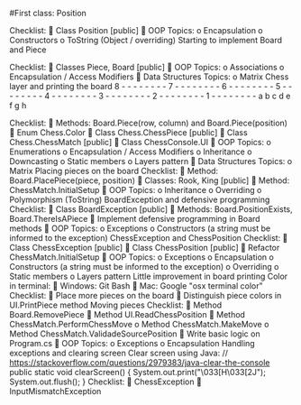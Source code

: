 #First class: Position

Checklist:
 Class Position [public]
 OOP Topics:
    o Encapsulation
    o Constructors
    o ToString (Object / overriding)
Starting to implement Board and Piece

Checklist:
 Classes Piece, Board [public]
 OOP Topics:
    o Associations
    o Encapsulation / Access Modifiers
 Data Structures Topics:
    o Matrix
Chess layer and printing the board
8 - - - - - - - -
7 - - - - - - - -
6 - - - - - - - -
5 - - - - - - - -
4 - - - - - - - -
3 - - - - - - - -
2 - - - - - - - -
1 - - - - - - - -
 a b c d e f g h
 
Checklist:
 Methods: Board.Piece(row, column) and Board.Piece(position)
     Enum Chess.Color
     Class Chess.ChessPiece [public]
     Class Chess.ChessMatch [public]
     Class ChessConsole.UI
 OOP Topics:
    o Enumerations
    o Encapsulation / Access Modifiers
    o Inheritance
    o Downcasting
    o Static members
    o Layers pattern
 Data Structures Topics:
o Matrix
Placing pieces on the board
Checklist:
 Method: Board.PlacePiece(piece, position)
 Classes: Rook, King [public]
 Method: ChessMatch.InitialSetup
 OOP Topics:
    o Inheritance
    o Overriding
    o Polymorphism (ToString)
BoardException and defensive programming
Checklist:
 Class BoardException [public]
 Methods: Board.PositionExists, Board.ThereIsAPiece
 Implement defensive programming in Board methods
 OOP Topics:
    o Exceptions
    o Constructors (a string must be informed to the exception)
ChessException and ChessPosition
Checklist:
 Class ChessException [public]
 Class ChessPosition [public]
 Refactor ChessMatch.InitialSetup
 OOP Topics:
    o Exceptions
    o Encapsulation
    o Constructors (a string must be informed to the exception)
    o Overriding
    o Static members
    o Layers pattern
Little improvement in board printing
Color in terminal:
 Windows: Git Bash
 Mac: Google "osx terminal color"
Checklist:
 Place more pieces on the board
 Distinguish piece colors in UI.PrintPiece method
Moving pieces
Checklist:
 Method Board.RemovePiece
 Method UI.ReadChessPosition
 Method ChessMatch.PerformChessMove
    o Method ChessMatch.MakeMove
    o Method ChessMatch.ValidadeSourcePosition
 Write basic logic on Program.cs
 OOP Topics:
    o Exceptions
    o Encapsulation
Handling exceptions and clearing screen
Clear screen using Java:
// https://stackoverflow.com/questions/2979383/java-clear-the-console
public static void clearScreen() {
 System.out.print("\033[H\033[2J");
 System.out.flush();
}
Checklist:
 ChessException
 InputMismatchException